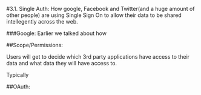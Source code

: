 #3.1. Single Auth:
How google, Facebook and Twitter(and a huge amount of other people) are using Single Sign On to allow their data to be shared intellegently across the web.

###Google:
Earlier we talked about how


##Scope/Permissions:

Users will get to decide which 3rd party applications have access to their data and what data they will have access to.

Typically

##OAuth:




